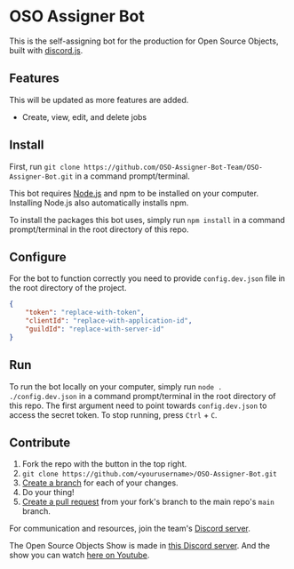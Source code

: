 # OSO Assigner Bot
This is the self-assigning bot for the production for Open Source Objects, built with [discord.js](https://discord.js.org/).

## Features
This will be updated as more features are added.
* Create, view, edit, and delete jobs

## Install
First, run `git clone https://github.com/OSO-Assigner-Bot-Team/OSO-Assigner-Bot.git` in a command prompt/terminal.

This bot requires [Node.js](https://nodejs.org) and npm to be installed on your computer. Installing Node.js also automatically installs npm.

To install the packages this bot uses, simply run `npm install` in a command prompt/terminal in the root directory of this repo.

## Configure

For the bot to function correctly you need to provide `config.dev.json` file in the root directory of the project. 

```json
{
	"token": "replace-with-token",
	"clientId": "replace-with-application-id",
	"guildId": "replace-with-server-id"
}
```

## Run
To run the bot locally on your computer, simply run `node . ./config.dev.json` in a command prompt/terminal in the root directory of this repo. The first argument need to point towards `config.dev.json` to access the secret token. To stop running, press `Ctrl` + `C`.

## Contribute
1. Fork the repo with the button in the top right.
2. `git clone https://github.com/<yourusername>/OSO-Assigner-Bot.git`
3. [Create a branch](https://docs.github.com/en/pull-requests/collaborating-with-pull-requests/proposing-changes-to-your-work-with-pull-requests/creating-and-deleting-branches-within-your-repository) for each of your changes.
4. Do your thing!
5. [Create a pull request](https://docs.github.com/en/pull-requests/collaborating-with-pull-requests/proposing-changes-to-your-work-with-pull-requests/creating-a-pull-request) from your fork's branch to the main repo's `main` branch.

For communication and resources, join the team's [Discord server](https://discord.gg/CXud8wdczn).

The Open Source Objects Show is made in [this Discord server](https://discord.gg/HR9Fnas9ax). And the show you can watch [here on Youtube](https://www.youtube.com/@OpenSourceObjects).
